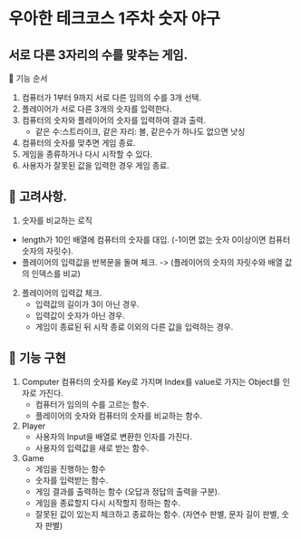 # 우아한 테크코스 1주차 숫자 야구

## 서로 다른 3자리의 수를 맞추는 게임.
🎯 기능 순서
1. 컴퓨터가 1부터 9까지 서로 다른 임의의 수를 3개 선택.
2. 플레이어가 서로 다른 3개의 숫자를 입력한다.
3. 컴퓨터의 숫자와 플레이어의 숫자를 입력하여 결과 출력.
    - 같은 수:스트라이크, 같은 자리: 볼, 같은수가 하나도 없으면 낫싱
4. 컴퓨터의 숫자를 맞추면 게임 종료.
5. 게임을 종류하거나 다시 시작할 수 있다.
6. 사용자가 잘못된 값을 입력한 경우 게임 종료.

## 🚨 고려사항.
1. 숫자를 비교하는 로직
 - length가 10인 배열에 컴퓨터의 숫자를 대입. (-1이면 없는 숫자 0이상이면 컴퓨터 숫자의 자릿수).
 - 플레이어의 입력값을 반복문을 돌며 체크. -> (플레이어의 숫자의 자릿수와 배열 값의 인덱스를 비교)
2. 플레이어의 입력값 체크.
    - 입력값의 길이가 3이 아닌 경우.
    - 입력값이 숫자가 아닌 경우.
    - 게임이 종료된 뒤 시작 종료 이외의 다른 값을 입력하는 경우.

## 🚀 기능 구현
1. Computer
    컴퓨터의 숫자를 Key로 가지며 Index를 value로 가지는 Object를 인자로 가진다.
    - 컴퓨터가 임의의 수를 고르는 함수.
    - 플레이어의 숫자와 컴퓨터의 숫자를 비교하는 함수.
2. Player
    - 사용자의 Input을 배열로 변환한 인자를 가진다.
    - 사용자의 입력값을 새로 받는 함수.
3. Game
    - 게임을 진행하는 함수
    - 숫자를 입력받는 함수.
    - 게임 결과를 출력하는 함수 (오답과 정답의 출력을 구분).
    - 게임을 종료할지 다시 시작할지 정하는 함수.
    - 잘못된 값이 있는지 체크하고 종료하는 함수. (자연수 판별, 문자 길이 판별, 숫자 판별)